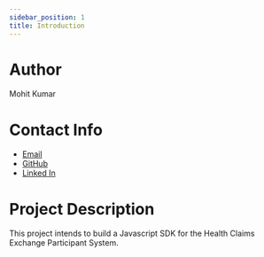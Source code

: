 ```yaml
---
sidebar_position: 1
title: Introduction
---
```



# Author
Mohit Kumar

# Contact Info
- [Email](mailto:madscientists1523@gmail.com)
- [GitHub](https://github.com/claddyk)
- [Linked In](https://linkedin.com/in/claddy)

# Project Description
This project intends to build a Javascript SDK for the Health Claims Exchange Participant System.